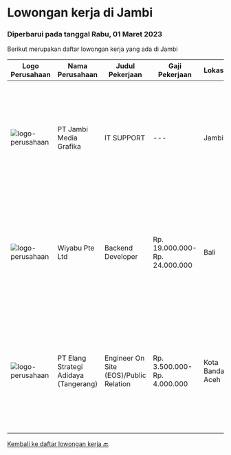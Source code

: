 
  # Lowongan kerja di Jambi

  ### Diperbarui pada tanggal Rabu, 01 Maret 2023

  Berikut merupakan daftar lowongan kerja yang ada di Jambi

  |Logo Perusahaan | Nama Perusahaan | Judul Pekerjaan | Gaji Pekerjaan | Lokasi | Deskripsi | Tanggal diunggah | Pranala |
  | -------------- | --------------- | --------------- | --------- | --------- | -------------- | ------- | ----------- |
  |![logo-perusahaan](https://i.ibb.co/sqvTCh9/112815900-stock-vector-no-image-available-icon-flat-vector.webp)|PT Jambi Media Grafika|IT SUPPORT|---|Jambi|Kualifikasi Pekerjaan Pendidikan minimal S1 (Teknik Komputer &amp; Jaringan/IT) Hard Skill Menguasai teknologi jaringan dan troubeshooting hardware...|Kamis, 23 Februari 2023|https://www.jobstreet.co.id/id/job/it-support-4237262?token=0~8e19f360-6501-4422-aeef-99f6ca700a18&sectionRank=1&jobId=jobstreet-id-job-4237262|
|![logo-perusahaan](https://image-service-cdn.seek.com.au/e13756199e756316cd8d6e825606ffddc7a55513/ee4dce1061f3f616224767ad58cb2fc751b8d2dc)|Wiyabu Pte Ltd|Backend Developer|Rp. 19.000.000-Rp. 24.000.000|Bali|Jonajo Consulting LLC is a software development firm located in the heart of Silicon Valley, California. We specialize in developing AI-powered mobile...|Kamis, 23 Februari 2023|https://www.jobstreet.co.id/id/job/backend-developer-10479124/origin/sg?token=0~8e19f360-6501-4422-aeef-99f6ca700a18&sectionRank=2&jobId=jobstreet-sg-job-10479124|
|![logo-perusahaan](https://image-service-cdn.seek.com.au/fdff135c9535554846950bef81008a79431b7eb7/ee4dce1061f3f616224767ad58cb2fc751b8d2dc)|PT Elang Strategi Adidaya (Tangerang)|Engineer On Site (EOS)/Public Relation|Rp. 3.500.000-Rp. 4.000.000|Kota Banda Aceh|Deskripsi :- Proactive dan Komunikatif- Melakukan aktivitas implementasi dan pengelolaan proyek untuk memberikan hasil yang optimal bagi customer dan...|Jumat, 03 Februari 2023|https://www.jobstreet.co.id/id/job/engineer-on-site-eos-public-relation-4209450?token=0~8e19f360-6501-4422-aeef-99f6ca700a18&sectionRank=3&jobId=jobstreet-id-job-4209450|


  [Kembali ke daftar lowongan kerja 🔙](../README.md#daftar-lowongan-kerja)
  